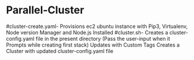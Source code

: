 # Parallel-Cluster
#cluster-create.yaml- Provisions ec2 ubuntu instance with Pip3, Virtualenv, Node version Manager and Node.js Installed
#cluster.sh- Creates a cluster-config.yaml file in the present directory (Pass the user-input when it Prompts while creating first stack)
             Updates with Custom Tags
             Creates a Cluster with updated cluster-config.yaml file
 
